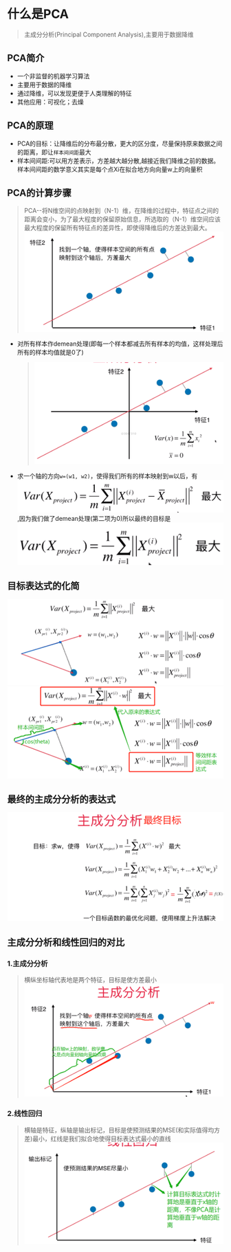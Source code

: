 # 什么是PCA

> 主成分分析(Principal Component Analysis),主要用于数据降维

## PCA简介

+ 一个非监督的机器学习算法
+ 主要用于数据的降维
+ 通过降维，可以发现更便于人类理解的特征
+ 其他应用：可视化；去燥

## PCA的原理

+ PCA的目标：让降维后的分布最分散，更大的区分度，尽量保持原来数据之间的距离，即让`样本间间距`最大
+ 样本间间距:可以用方差表示，方差越大越分散,越接近我们降维之前的数据。样本间间距的数学意义其实是每个点Xi在拟合地方向向量w上的向量积

## PCA的计算步骤
> PCA--将N维空间的点映射到（N-1）维，在降维的过程中，特征点之间的距离会变小，为了最大程度的保留原始信息，所选取的（N-1）维空间应该最大程度的保留所有特征点的差异性，即使得降维后的方差达到最大。![PCA原理示意图](images/PCA原理示意图.png)

+ 对所有样本作demean处理(即每一个样本都减去所有样本的均值，这样处理后所有的样本均值就是0了)
  > ![demean处理后的样本方差示意图](images/demean处理后的样本方差示意图.png)
+ 求一个轴的方向`w=(w1, w2)`，使得我们所有的样本映射到w以后，有![PCA的目标](images/PCA的目标.png),因为我们做了demean处理(第二项为0)所以最终的目标是![PCA的目标_最终](images/PCA的目标_最终.png)

## 目标表达式的化简

![PCA的表达式化简1](images/PCA的表达式化简1.png)
![样本间间距表达式的向量化](images/样本间间距表达式的向量化.png)

## 最终的主成分分析的表达式

![主成分分析的最终目标](images/主成分分析的最终目标.png)

## 主成分分析和线性回归的对比

### 1.主成分分析
> 横纵坐标轴代表地是两个特征，目标是使方差最小
![主成分分析的数学含义](images/主成分分析的数学含义.png)

### 2.线性回归
> 横轴是特征，纵轴是输出标记，目标是使预测结果的MSE(和实际值得均方差)最小，红线是我们拟合地使得目标表达式最小的直线
![线性回归的数学含义](images/线性回归的数学含义.png)